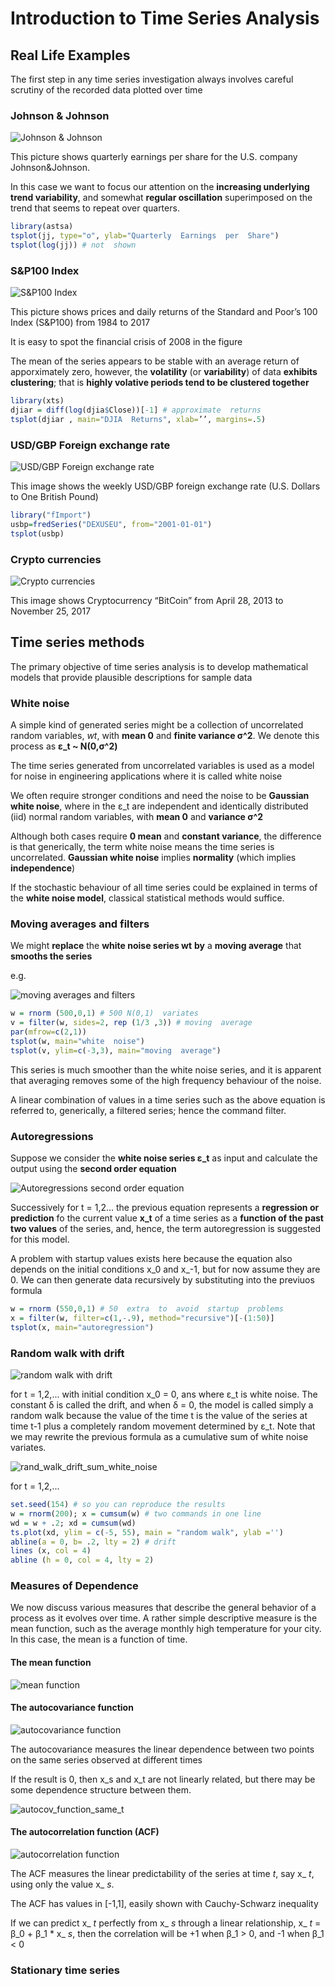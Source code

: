 # Introduction to Time Series Analysis

## Real Life Examples

The first step in any time series investigation always involves careful scrutiny of the recorded data plotted over time

### Johnson & Johnson

![Johnson & Johnson](./Images/johnson_johnson.png)

This picture shows quarterly earnings per share for the U.S. company Johnson&Johnson.

In this case we want to focus our attention on the __increasing underlying trend variability__, and somewhat __regular oscillation__ superimposed on the trend that seems to repeat over quarters.

```R
library(astsa)
tsplot(jj, type="o", ylab="Quarterly  Earnings  per  Share")
tsplot(log(jj)) # not  shown
```

### S&P100 Index

![S&P100 Index](./Images/S&P100.png)

This picture shows prices and daily returns of the Standard and Poor’s 100 Index (S&P100) from 1984 to 2017

It is easy to spot the financial crisis of 2008 in the figure

The mean of the series appears to be stable with an average return of apporximately zero, however, the __volatility__ (or __variability__) of data __exhibits clustering__; that is __highly volative periods tend to be clustered together__

```R
library(xts)
djiar = diff(log(djia$Close))[-1] # approximate  returns
tsplot(djiar , main="DJIA  Returns", xlab=’’, margins=.5)
```

### USD/GBP Foreign exchange rate

![USD/GBP Foreign exchange rate](./Images/USD_GBP.png)

This image shows the weekly USD/GBP foreign exchange rate (U.S. Dollars to One British Pound)

```R
library("fImport")
usbp=fredSeries("DEXUSEU", from="2001-01-01")
tsplot(usbp)
```

### Crypto currencies

![Crypto currencies](./Images/crypto_currencies.png)

This image shows Cryptocurrency “BitCoin” from April 28, 2013 to November 25, 2017

## Time series methods

The primary objective of time series analysis is to develop mathematical models that provide plausible descriptions for sample data

### White noise

A simple kind of generated series might be a collection of uncorrelated random variables, _wt_, with __mean 0__ and __finite variance σ^2__. We denote this process as __ε_t ~ N(0,σ^2)__

The time series generated from uncorrelated variables is used as a model for noise in engineering applications where it is called white noise

We often require stronger conditions and need the noise to be __Gaussian white noise__, where in the ε_t are independent and identically distributed (iid) normal random variables, with __mean 0__ and __variance σ^2__

Although both cases require __0 mean__ and __constant variance__, the difference is that generically, the term white noise means the time series is uncorrelated. __Gaussian white noise__ implies __normality__ (which implies __independence__)

If the stochastic behaviour of all time series could be explained in terms of the __white noise model__, classical statistical methods would suffice.

### Moving averages and filters

We might __replace__ the __white noise series wt__ __by__ a __moving average__ that __smooths the series__

e.g.

![moving averages and filters](./Images/moving_average_filters.png)

```R
w = rnorm (500,0,1) # 500 N(0,1)  variates
v = filter(w, sides=2, rep (1/3 ,3)) # moving  average
par(mfrow=c(2,1))
tsplot(w, main="white  noise")
tsplot(v, ylim=c(-3,3), main="moving  average")
```

This series is much smoother than the white noise series, and it is apparent that averaging removes some of the high frequency behaviour of the noise.

A linear combination of values in a time series such as the above equation is referred to, generically, a filtered series; hence the command filter.

### Autoregressions

Suppose we consider the __white noise series ε_t__ as input and calculate the output using the __second order equation__

![Autoregressions second order equation](./Images/autoregression_second_order_equation.png)

Successively for t = 1,2... the previous equation represents a __regression or prediction__ fo the current value __x_t__ of a time series as a __function of the past two values__ of the series, and, hence, the term autoregression is suggested for this model.

A problem with startup values exists here because the equation also depends on the initial conditions x_0 and x_-1, but for now assume they are 0. We can then generate data recursively by substituting into the previuos formula

```R
w = rnorm (550,0,1) # 50  extra  to  avoid  startup  problems
x = filter(w, filter=c(1,-.9), method="recursive")[-(1:50)]
tsplot(x, main="autoregression")
```

### Random walk with drift

![random walk with drift](./Images/rand_walk_drift.png)

for t = 1,2,... with initial condition x_0 = 0, ans where ε_t is white noise. The constant δ is called the drift, and when δ = 0, the model is called simply a random walk because the value of the time t is the value of the series at time t-1 plus a completely random movement determined by ε_t. Note that we may rewrite the previous formula as a cumulative sum of white noise variates.

![rand_walk_drift_sum_white_noise](./Images/rand_walk_drift_sum_white_noise.png)

for t = 1,2,...

```R
set.seed(154) # so you can reproduce the results
w = rnorm(200); x = cumsum(w) # two commands in one line
wd = w + .2; xd = cumsum(wd)
ts.plot(xd, ylim = c(-5, 55), main = "random walk", ylab ='')
abline(a = 0, b= .2, lty = 2) # drift
lines (x, col = 4)
abline (h = 0, col = 4, lty = 2)
```

### Measures of Dependence

We now discuss various measures that describe the general behavior of a process as it evolves over time. A rather simple descriptive measure is the mean function, such as the average monthly high temperature for your city. In this case, the mean is a function of time.

#### The mean function

![mean function](./Images/mean_func.png)

#### The autocovariance function

![autocovariance function](./Images/autocov_function.png)

The autocovariance measures the linear dependence between two points on the same series observed at different times

If the result is 0, then x_s and x_t are not linearly related, but there may be some dependence structure between them.

![autocov_function_same_t](./Images/autocov_function_same_t.png)

#### The autocorrelation function (ACF)

![autocorrelation function](./Images/autocorrelation_func.png)

The ACF measures the linear predictability of the series at time _t_, say x_ _t_, using only the value x_ _s_.

The ACF has values in [-1,1], easily shown with Cauchy-Schwarz inequality

If we can predict x_ _t_ perfectly from x_ _s_ through a linear relationship, x_ _t_ = β_0 + β_1 * x_ _s_, then the correlation will be +1 when β_1 > 0, and -1 when β_1 < 0

### Stationary time series

